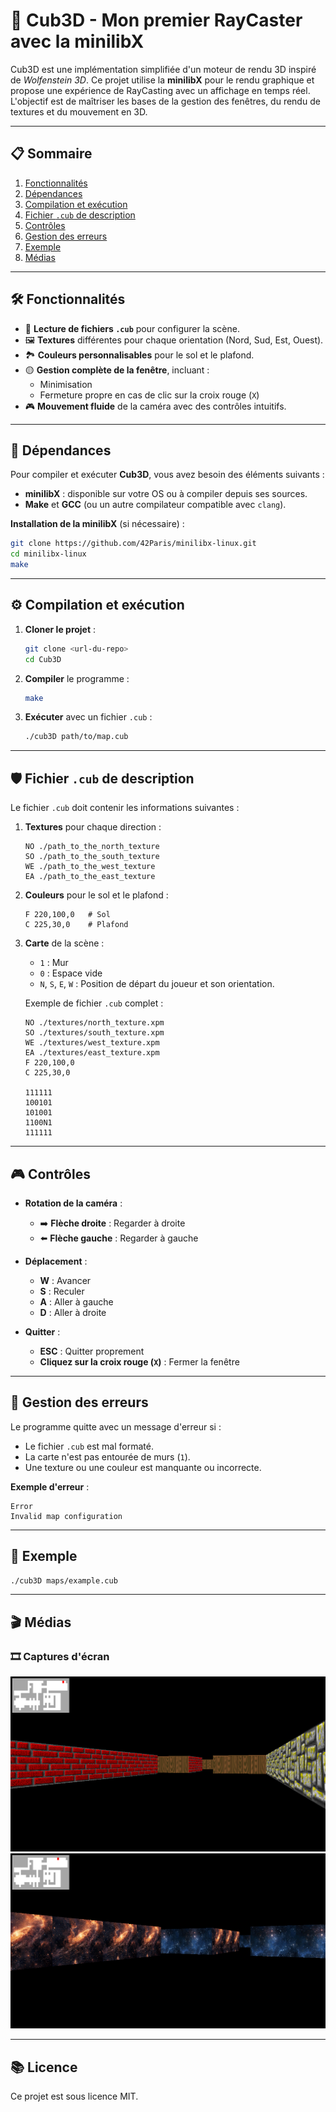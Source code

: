 # 🎩 **Cub3D - Mon premier RayCaster avec la minilibX**

Cub3D est une implémentation simplifiée d'un moteur de rendu 3D inspiré de *Wolfenstein 3D*. Ce projet utilise la **minilibX** pour le rendu graphique et propose une expérience de RayCasting avec un affichage en temps réel. L'objectif est de maîtriser les bases de la gestion des fenêtres, du rendu de textures et du mouvement en 3D.

---

## 📋 **Sommaire**

1. [Fonctionnalités](#fonctionnalités)
2. [Dépendances](#dépendances)
3. [Compilation et exécution](#compilation-et-exécution)
4. [Fichier `.cub` de description](#fichier-cub-de-description)
5. [Contrôles](#contrôles)
6. [Gestion des erreurs](#gestion-des-erreurs)
7. [Exemple](#exemple)
8. [Médias](#médias)

---

## 🛠️ **Fonctionnalités**

- 📝 **Lecture de fichiers `.cub`** pour configurer la scène.
- 🖼 **Textures** différentes pour chaque orientation (Nord, Sud, Est, Ouest).
- 🏞️ **Couleurs personnalisables** pour le sol et le plafond.
- 🟡️ **Gestion complète de la fenêtre**, incluant :
  - Minimisation
  - Fermeture propre en cas de clic sur la croix rouge (`X`)
- 🎮 **Mouvement fluide** de la caméra avec des contrôles intuitifs.

---

## 🧪 **Dépendances**

Pour compiler et exécuter **Cub3D**, vous avez besoin des éléments suivants :

- **minilibX** : disponible sur votre OS ou à compiler depuis ses sources.
- **Make** et **GCC** (ou un autre compilateur compatible avec `clang`).

**Installation de la minilibX** (si nécessaire) :

```bash
git clone https://github.com/42Paris/minilibx-linux.git
cd minilibx-linux
make
```

---

## ⚙️ **Compilation et exécution**

1. **Cloner le projet** :

   ```bash
   git clone <url-du-repo>
   cd Cub3D
   ```

2. **Compiler** le programme :

   ```bash
   make
   ```

3. **Exécuter** avec un fichier `.cub` :

   ```bash
   ./cub3D path/to/map.cub
   ```

---

## 🛡️ **Fichier `.cub` de description**

Le fichier `.cub` doit contenir les informations suivantes :

1. **Textures** pour chaque direction :
   ```text
   NO ./path_to_the_north_texture
   SO ./path_to_the_south_texture
   WE ./path_to_the_west_texture
   EA ./path_to_the_east_texture
   ```

2. **Couleurs** pour le sol et le plafond :
   ```text
   F 220,100,0   # Sol
   C 225,30,0    # Plafond
   ```

3. **Carte** de la scène :
   - `1` : Mur
   - `0` : Espace vide
   - `N`, `S`, `E`, `W` : Position de départ du joueur et son orientation.

   Exemple de fichier `.cub` complet :

   ```text
   NO ./textures/north_texture.xpm
   SO ./textures/south_texture.xpm
   WE ./textures/west_texture.xpm
   EA ./textures/east_texture.xpm
   F 220,100,0
   C 225,30,0

   111111
   100101
   101001
   1100N1
   111111
   ```

---

## 🎮 **Contrôles**

- **Rotation de la caméra** :
  - ➡️ **Flèche droite** : Regarder à droite
  - ⬅️ **Flèche gauche** : Regarder à gauche

- **Déplacement** :
  - **W** : Avancer
  - **S** : Reculer
  - **A** : Aller à gauche
  - **D** : Aller à droite

- **Quitter** :
  - **ESC** : Quitter proprement
  - **Cliquez sur la croix rouge (`X`)** : Fermer la fenêtre

---

## 🚨 **Gestion des erreurs**

Le programme quitte avec un message d'erreur si :

- Le fichier `.cub` est mal formaté.
- La carte n'est pas entourée de murs (`1`).
- Une texture ou une couleur est manquante ou incorrecte.

**Exemple d'erreur** :

```text
Error
Invalid map configuration
```

---

## 📝 **Exemple**

```bash
./cub3D maps/example.cub
```

---

## 🎬 **Médias**

### 🎞️ **Captures d'écran**

![Capture d'écran 1](https://github.com/SolDavid76/cub3d/blob/main/screenshots/2.png)
![Capture d'écran 2](https://github.com/SolDavid76/cub3d/blob/main/screenshots/1.png)

---

## 📚 **Licence**

Ce projet est sous licence MIT.

